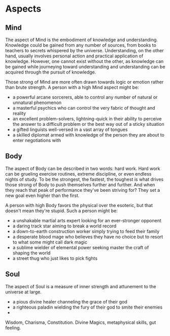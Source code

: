 # Aspects

## Mind
The aspect of Mind is the embodiment of knowledge and understanding. Knowledge could be gained from any number of sources, from books to teachers to secrets whispered by the universe. Understanding, on the other hand, usually involves personal action and practical application of knowledge. However, one cannot exist without the other, as knowledge can be gained while journeying toward understanding and understanding can be acquired through the pursuit of knowledge.

Those strong of Mind are more often drawn towards logic or emotion rather than brute strength. A person with a high Mind aspect might be:
* a powerful arcane sorcerers, able to control any number of natural or unnatural phenomenon
* a masterful psychics who can control the very fabric of thought and reality
* an excellent problem-solvers, lightning-quick in their ability to perceive the answer to a difficult problem or the best way out of a sticky situation
* a gifted linguists well-versed in a vast array of tongues
* a skilled diplomat armed with knowledge of the person they are about to enter negotiations with

## Body
The aspect of Body can be described in two words: hard work. Hard work can be grueling exercise routines, extreme discipline, or even endless nights of study.
To be the strongest, the fastest, the toughest is what drives those strong of Body to push themselves further and further. And when they reach that peak of performance they've been striving for? They set a new goal even higher than the first. 

A person with high Body favors the physical over the esoteric, but that doesn't mean they're stupid. Such a person might be:
* a unshakable martial arts expert looking for an ever-stronger opponent
* a daring track star aiming to break a world record
* a down-to-earth construction worker simply trying to feed their family
* a desperate blood mage who believes they have no choice but to resort to what some might call dark magic
* a sublime wielder of elemental power seeking master the craft of shaping the world
* a street thug who just likes to pick fights

## Soul
The aspect of Soul is a measure of inner strength and attunement to the universe at large. 

* a pious divine healer channeling the grace of their god
* a righteous paladin wielding the fury of their god to smite their enemies
* 

Wisdom, Charisma, Constitution.
Divine Magics, metaphysical skills, gut feeling. 

<!--stackedit_data:
eyJoaXN0b3J5IjpbNzU3MDAxNywyMDAyMDQ3OTM1LDUzMjUwNz
Q3LDQ5NDIxNzk0NSwxMDc4NTA0NjE0LC02Njk0NzgwODEsLTEy
ODExNjAzOTcsLTEyNTQ3MTQ0MCwtMTQ1NDkxNzcwLC0xNjA2Nj
U1ODQ1LDcwMTM3NDI3MSwxOTIzMzk5NDk1LC0xMzk0NDA0MzMw
LDEwMTIzNzA2NDFdfQ==
-->